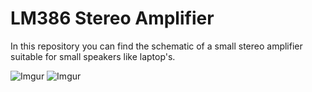# LM386 Stereo Amplifier
 
In this repository you can find the schematic of a small stereo amplifier suitable for small speakers like laptop's.

![Imgur](https://i.imgur.com/xk8SqYC.jpg)
![Imgur](https://i.imgur.com/Kgznm7f.jpg)
